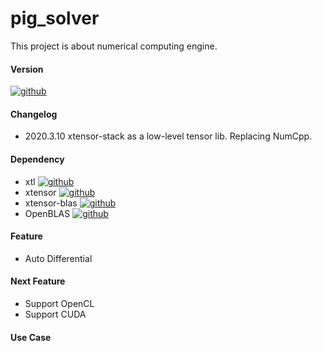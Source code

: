 # pig_solver 
This project is about numerical computing engine. 

#### Version
[![github](https://img.shields.io/badge/pigsolver-0.1.1-green)](https://github.com/fengjinyuan/pig_solver)
#### Changelog
- 2020.3.10 xtensor-stack as a low-level tensor lib. Replacing NumCpp. 
#### Dependency
- xtl [![github](https://img.shields.io/badge/xtl-0.7.0-brightgreen)](https://github.com/xtensor-stack/xtl)
- xtensor [![github](https://img.shields.io/badge/xtensor-0.23.0-brightgreen)](https://github.com/xtensor-stack/xtensor)
- xtensor-blas [![github](https://img.shields.io/badge/xtensor_blas-0.19.0-brightgreen)](https://github.com/xtensor-stack/xtensor-blas)
- OpenBLAS [![github](https://img.shields.io/badge/OpenBLAS-0.3.13-brightgreen)](https://github.com/xianyi/OpenBLAS/tags)
#### Feature
- Auto Differential
#### Next Feature
- Support OpenCL
- Support CUDA
#### Use Case

